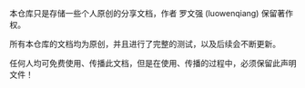 本仓库只是存储一些个人原创的分享文档，作者 罗文强 (luowenqiang) 保留著作权。

所有本仓库的文档均为原创，并且进行了完整的测试，以及后续会不断更新。

任何人均可免费使用、传播此文档，但是在使用、传播的过程中，必须保留此声明文件！
